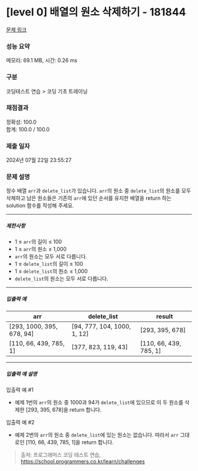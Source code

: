 # [level 0] 배열의 원소 삭제하기 - 181844 

[문제 링크](https://school.programmers.co.kr/learn/courses/30/lessons/181844) 

### 성능 요약

메모리: 69.1 MB, 시간: 0.26 ms

### 구분

코딩테스트 연습 > 코딩 기초 트레이닝

### 채점결과

정확성: 100.0<br/>합계: 100.0 / 100.0

### 제출 일자

2024년 07월 22일 23:55:27

### 문제 설명

<p>정수 배열 <code>arr</code>과 <code>delete_list</code>가 있습니다. <code>arr</code>의 원소 중 <code>delete_list</code>의 원소를 모두 삭제하고 남은 원소들은 기존의 <code>arr</code>에 있던 순서를 유지한 배열을 return 하는 solution 함수를 작성해 주세요.</p>

<hr>

<h5>제한사항</h5>

<ul>
<li>1 ≤ <code>arr</code>의 길이 ≤ 100</li>
<li>1 ≤ <code>arr</code>의 원소 ≤ 1,000</li>
<li><code>arr</code>의 원소는 모두 서로 다릅니다.</li>
<li>1 ≤ <code>delete_list</code>의 길이 ≤ 100</li>
<li>1 ≤ <code>delete_list</code>의 원소 ≤ 1,000</li>
<li><code>delete_list</code>의 원소는 모두 서로 다릅니다.</li>
</ul>

<hr>

<h5>입출력 예</h5>
<table class="table">
        <thead><tr>
<th>arr</th>
<th>delete_list</th>
<th>result</th>
</tr>
</thead>
        <tbody><tr>
<td>[293, 1000, 395, 678, 94]</td>
<td>[94, 777, 104, 1000, 1, 12]</td>
<td>[293, 395, 678]</td>
</tr>
<tr>
<td>[110, 66, 439, 785, 1]</td>
<td>[377, 823, 119, 43]</td>
<td>[110, 66, 439, 785, 1]</td>
</tr>
</tbody>
      </table>
<hr>

<h5>입출력 예 설명</h5>

<p>입출력 예 #1</p>

<ul>
<li>예제 1번의 <code>arr</code>의 원소 중 1000과 94가 <code>delete_list</code>에 있으므로 이 두 원소를 삭제한 [293, 395, 678]을 return 합니다.</li>
</ul>

<p>입출력 예 #2</p>

<ul>
<li>예제 2번의 <code>arr</code>의 원소 중 <code>delete_list</code>에 있는 원소는 없습니다. 따라서 <code>arr</code> 그대로인 [110, 66, 439, 785, 1]을 return 합니다.</li>
</ul>


> 출처: 프로그래머스 코딩 테스트 연습, https://school.programmers.co.kr/learn/challenges